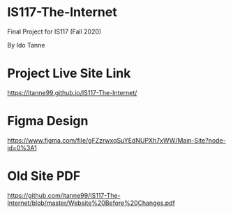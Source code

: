 # IS117-The-Internet
Final Project for IS117 (Fall 2020)

By Ido Tanne

# Project Live Site Link
https://itanne99.github.io/IS117-The-Internet/

# Figma Design
https://www.figma.com/file/gFZzrwxqSuYEdNUPXh7xWW/Main-Site?node-id=0%3A1

# Old Site PDF
https://github.com/itanne99/IS117-The-Internet/blob/master/Website%20Before%20Changes.pdf
